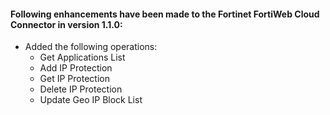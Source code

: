 #### Following enhancements have been made to the Fortinet FortiWeb Cloud Connector in version 1.1.0:

- Added the following operations:
    - Get Applications List
    - Add IP Protection
    - Get IP Protection
    - Delete IP Protection
    - Update Geo IP Block List